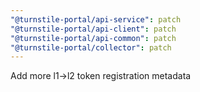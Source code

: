 ```yaml
---
"@turnstile-portal/api-service": patch
"@turnstile-portal/api-client": patch
"@turnstile-portal/api-common": patch
"@turnstile-portal/collector": patch
---
```


Add more l1->l2 token registration metadata
